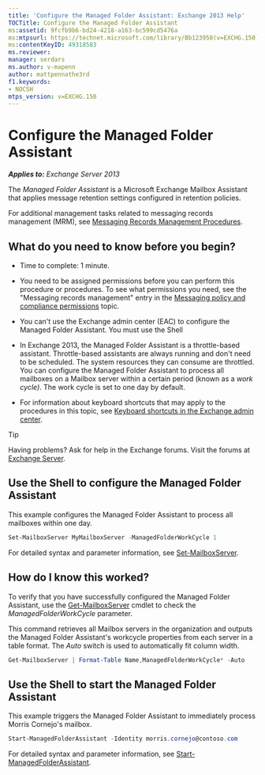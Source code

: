```yaml
---
title: 'Configure the Managed Folder Assistant: Exchange 2013 Help'
TOCTitle: Configure the Managed Folder Assistant
ms:assetid: 9fcfb9b6-bd24-4218-a163-bc599cd5476a
ms:mtpsurl: https://technet.microsoft.com/library/Bb123958(v=EXCHG.150)
ms:contentKeyID: 49318583
ms.reviewer: 
manager: serdars
ms.author: v-mapenn
author: mattpennathe3rd
f1.keywords:
- NOCSH
mtps_version: v=EXCHG.150
---
```


# Configure the Managed Folder Assistant

_**Applies to:** Exchange Server 2013_

The *Managed Folder Assistant* is a Microsoft Exchange Mailbox Assistant that applies message retention settings configured in retention policies.

For additional management tasks related to messaging records management (MRM), see [Messaging Records Management Procedures](https://docs.microsoft.com/office365/securitycompliance/inactive-mailboxes-in-office-365).

## What do you need to know before you begin?

- Time to complete: 1 minute.

- You need to be assigned permissions before you can perform this procedure or procedures. To see what permissions you need, see the "Messaging records management" entry in the [Messaging policy and compliance permissions](messaging-policy-and-compliance-permissions-exchange-2013-help.md) topic.

- You can't use the Exchange admin center (EAC) to configure the Managed Folder Assistant. You must use the Shell

- In Exchange 2013, the Managed Folder Assistant is a throttle-based assistant. Throttle-based assistants are always running and don't need to be scheduled. The system resources they can consume are throttled. You can configure the Managed Folder Assistant to process all mailboxes on a Mailbox server within a certain period (known as a *work cycle)*. The work cycle is set to one day by default.

- For information about keyboard shortcuts that may apply to the procedures in this topic, see [Keyboard shortcuts in the Exchange admin center](keyboard-shortcuts-in-the-exchange-admin-center-2013-help.md).

> [!TIP]
> Having problems? Ask for help in the Exchange forums. Visit the forums at [Exchange Server](https://go.microsoft.com/fwlink/p/?linkid=60612).

## Use the Shell to configure the Managed Folder Assistant

This example configures the Managed Folder Assistant to process all mailboxes within one day.

```powershell
Set-MailboxServer MyMailboxServer -ManagedFolderWorkCycle 1
```

For detailed syntax and parameter information, see [Set-MailboxServer](https://docs.microsoft.com/powershell/module/exchange/mailbox-databases-and-servers/Set-MailboxServer).

## How do I know this worked?

To verify that you have successfully configured the Managed Folder Assistant, use the [Get-MailboxServer](https://docs.microsoft.com/powershell/module/exchange/mailbox-databases-and-servers/Get-MailboxServer) cmdlet to check the *ManagedFolderWorkCycle* parameter.

This command retrieves all Mailbox servers in the organization and outputs the Managed Folder Assistant's workcycle properties from each server in a table format. The *Auto* switch is used to automatically fit column width.

```powershell
Get-MailboxServer | Format-Table Name,ManagedFolderWorkCycle* -Auto
```

## Use the Shell to start the Managed Folder Assistant

This example triggers the Managed Folder Assistant to immediately process Morris Cornejo's mailbox.

```powershell
Start-ManagedFolderAssistant -Identity morris.cornejo@contoso.com
```

For detailed syntax and parameter information, see [Start-ManagedFolderAssistant](https://docs.microsoft.com/powershell/module/exchange/policy-and-compliance-retention/Start-ManagedFolderAssistant).

